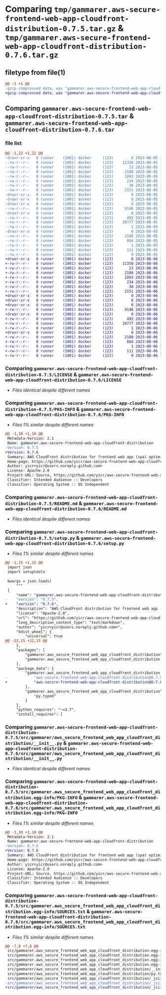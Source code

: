 # Comparing `tmp/gammarer.aws-secure-frontend-web-app-cloudfront-distribution-0.7.5.tar.gz` & `tmp/gammarer.aws-secure-frontend-web-app-cloudfront-distribution-0.7.6.tar.gz`

## filetype from file(1)

```diff
@@ -1 +1 @@
-gzip compressed data, was "gammarer.aws-secure-frontend-web-app-cloudfront-distribution-0.7.5.tar", last modified: Sat Aug  5 18:26:58 2023, max compression
+gzip compressed data, was "gammarer.aws-secure-frontend-web-app-cloudfront-distribution-0.7.6.tar", last modified: Sun Aug  6 18:26:16 2023, max compression
```

## Comparing `gammarer.aws-secure-frontend-web-app-cloudfront-distribution-0.7.5.tar` & `gammarer.aws-secure-frontend-web-app-cloudfront-distribution-0.7.6.tar`

### file list

```diff
@@ -1,22 +1,22 @@
-drwxr-xr-x   0 runner    (1001) docker     (123)        0 2023-08-05 18:26:58.507140 gammarer.aws-secure-frontend-web-app-cloudfront-distribution-0.7.5/
--rw-r--r--   0 runner    (1001) docker     (123)    11358 2023-08-05 18:26:41.000000 gammarer.aws-secure-frontend-web-app-cloudfront-distribution-0.7.5/LICENSE
--rw-r--r--   0 runner    (1001) docker     (123)       23 2023-08-05 18:26:41.000000 gammarer.aws-secure-frontend-web-app-cloudfront-distribution-0.7.5/MANIFEST.in
--rw-r--r--   0 runner    (1001) docker     (123)     2180 2023-08-05 18:26:58.507140 gammarer.aws-secure-frontend-web-app-cloudfront-distribution-0.7.5/PKG-INFO
--rw-r--r--   0 runner    (1001) docker     (123)     1093 2023-08-05 18:26:41.000000 gammarer.aws-secure-frontend-web-app-cloudfront-distribution-0.7.5/README.md
--rw-r--r--   0 runner    (1001) docker     (123)      234 2023-08-05 18:26:41.000000 gammarer.aws-secure-frontend-web-app-cloudfront-distribution-0.7.5/pyproject.toml
--rw-r--r--   0 runner    (1001) docker     (123)       38 2023-08-05 18:26:58.507140 gammarer.aws-secure-frontend-web-app-cloudfront-distribution-0.7.5/setup.cfg
--rw-r--r--   0 runner    (1001) docker     (123)     2151 2023-08-05 18:26:41.000000 gammarer.aws-secure-frontend-web-app-cloudfront-distribution-0.7.5/setup.py
-drwxr-xr-x   0 runner    (1001) docker     (123)        0 2023-08-05 18:26:58.503140 gammarer.aws-secure-frontend-web-app-cloudfront-distribution-0.7.5/src/
-drwxr-xr-x   0 runner    (1001) docker     (123)        0 2023-08-05 18:26:58.503140 gammarer.aws-secure-frontend-web-app-cloudfront-distribution-0.7.5/src/gammarer/
-drwxr-xr-x   0 runner    (1001) docker     (123)        0 2023-08-05 18:26:58.507140 gammarer.aws-secure-frontend-web-app-cloudfront-distribution-0.7.5/src/gammarer/aws_secure_frontend_web_app_cloudfront_distribution/
--rw-r--r--   0 runner    (1001) docker     (123)     9146 2023-08-05 18:26:41.000000 gammarer.aws-secure-frontend-web-app-cloudfront-distribution-0.7.5/src/gammarer/aws_secure_frontend_web_app_cloudfront_distribution/__init__.py
-drwxr-xr-x   0 runner    (1001) docker     (123)        0 2023-08-05 18:26:58.507140 gammarer.aws-secure-frontend-web-app-cloudfront-distribution-0.7.5/src/gammarer/aws_secure_frontend_web_app_cloudfront_distribution/_jsii/
--rw-r--r--   0 runner    (1001) docker     (123)      492 2023-08-05 18:26:41.000000 gammarer.aws-secure-frontend-web-app-cloudfront-distribution-0.7.5/src/gammarer/aws_secure_frontend_web_app_cloudfront_distribution/_jsii/__init__.py
--rw-r--r--   0 runner    (1001) docker     (123)    20777 2023-08-05 18:26:41.000000 gammarer.aws-secure-frontend-web-app-cloudfront-distribution-0.7.5/src/gammarer/aws_secure_frontend_web_app_cloudfront_distribution/_jsii/aws-secure-frontend-web-app-cloudfront-distribution@0.7.5.jsii.tgz
--rw-r--r--   0 runner    (1001) docker     (123)        1 2023-08-05 18:26:41.000000 gammarer.aws-secure-frontend-web-app-cloudfront-distribution-0.7.5/src/gammarer/aws_secure_frontend_web_app_cloudfront_distribution/py.typed
-drwxr-xr-x   0 runner    (1001) docker     (123)        0 2023-08-05 18:26:58.507140 gammarer.aws-secure-frontend-web-app-cloudfront-distribution-0.7.5/src/gammarer.aws_secure_frontend_web_app_cloudfront_distribution.egg-info/
--rw-r--r--   0 runner    (1001) docker     (123)     2180 2023-08-05 18:26:58.000000 gammarer.aws-secure-frontend-web-app-cloudfront-distribution-0.7.5/src/gammarer.aws_secure_frontend_web_app_cloudfront_distribution.egg-info/PKG-INFO
--rw-r--r--   0 runner    (1001) docker     (123)      864 2023-08-05 18:26:58.000000 gammarer.aws-secure-frontend-web-app-cloudfront-distribution-0.7.5/src/gammarer.aws_secure_frontend_web_app_cloudfront_distribution.egg-info/SOURCES.txt
--rw-r--r--   0 runner    (1001) docker     (123)        1 2023-08-05 18:26:58.000000 gammarer.aws-secure-frontend-web-app-cloudfront-distribution-0.7.5/src/gammarer.aws_secure_frontend_web_app_cloudfront_distribution.egg-info/dependency_links.txt
--rw-r--r--   0 runner    (1001) docker     (123)      111 2023-08-05 18:26:58.000000 gammarer.aws-secure-frontend-web-app-cloudfront-distribution-0.7.5/src/gammarer.aws_secure_frontend_web_app_cloudfront_distribution.egg-info/requires.txt
--rw-r--r--   0 runner    (1001) docker     (123)        9 2023-08-05 18:26:58.000000 gammarer.aws-secure-frontend-web-app-cloudfront-distribution-0.7.5/src/gammarer.aws_secure_frontend_web_app_cloudfront_distribution.egg-info/top_level.txt
+drwxr-xr-x   0 runner    (1001) docker     (123)        0 2023-08-06 18:26:16.174967 gammarer.aws-secure-frontend-web-app-cloudfront-distribution-0.7.6/
+-rw-r--r--   0 runner    (1001) docker     (123)    11358 2023-08-06 18:26:02.000000 gammarer.aws-secure-frontend-web-app-cloudfront-distribution-0.7.6/LICENSE
+-rw-r--r--   0 runner    (1001) docker     (123)       23 2023-08-06 18:26:02.000000 gammarer.aws-secure-frontend-web-app-cloudfront-distribution-0.7.6/MANIFEST.in
+-rw-r--r--   0 runner    (1001) docker     (123)     2180 2023-08-06 18:26:16.174967 gammarer.aws-secure-frontend-web-app-cloudfront-distribution-0.7.6/PKG-INFO
+-rw-r--r--   0 runner    (1001) docker     (123)     1093 2023-08-06 18:26:02.000000 gammarer.aws-secure-frontend-web-app-cloudfront-distribution-0.7.6/README.md
+-rw-r--r--   0 runner    (1001) docker     (123)      234 2023-08-06 18:26:02.000000 gammarer.aws-secure-frontend-web-app-cloudfront-distribution-0.7.6/pyproject.toml
+-rw-r--r--   0 runner    (1001) docker     (123)       38 2023-08-06 18:26:16.174967 gammarer.aws-secure-frontend-web-app-cloudfront-distribution-0.7.6/setup.cfg
+-rw-r--r--   0 runner    (1001) docker     (123)     2151 2023-08-06 18:26:02.000000 gammarer.aws-secure-frontend-web-app-cloudfront-distribution-0.7.6/setup.py
+drwxr-xr-x   0 runner    (1001) docker     (123)        0 2023-08-06 18:26:16.174967 gammarer.aws-secure-frontend-web-app-cloudfront-distribution-0.7.6/src/
+drwxr-xr-x   0 runner    (1001) docker     (123)        0 2023-08-06 18:26:16.174967 gammarer.aws-secure-frontend-web-app-cloudfront-distribution-0.7.6/src/gammarer/
+drwxr-xr-x   0 runner    (1001) docker     (123)        0 2023-08-06 18:26:16.174967 gammarer.aws-secure-frontend-web-app-cloudfront-distribution-0.7.6/src/gammarer/aws_secure_frontend_web_app_cloudfront_distribution/
+-rw-r--r--   0 runner    (1001) docker     (123)     9146 2023-08-06 18:26:02.000000 gammarer.aws-secure-frontend-web-app-cloudfront-distribution-0.7.6/src/gammarer/aws_secure_frontend_web_app_cloudfront_distribution/__init__.py
+drwxr-xr-x   0 runner    (1001) docker     (123)        0 2023-08-06 18:26:16.174967 gammarer.aws-secure-frontend-web-app-cloudfront-distribution-0.7.6/src/gammarer/aws_secure_frontend_web_app_cloudfront_distribution/_jsii/
+-rw-r--r--   0 runner    (1001) docker     (123)      492 2023-08-06 18:26:02.000000 gammarer.aws-secure-frontend-web-app-cloudfront-distribution-0.7.6/src/gammarer/aws_secure_frontend_web_app_cloudfront_distribution/_jsii/__init__.py
+-rw-r--r--   0 runner    (1001) docker     (123)    20777 2023-08-06 18:26:02.000000 gammarer.aws-secure-frontend-web-app-cloudfront-distribution-0.7.6/src/gammarer/aws_secure_frontend_web_app_cloudfront_distribution/_jsii/aws-secure-frontend-web-app-cloudfront-distribution@0.7.6.jsii.tgz
+-rw-r--r--   0 runner    (1001) docker     (123)        1 2023-08-06 18:26:02.000000 gammarer.aws-secure-frontend-web-app-cloudfront-distribution-0.7.6/src/gammarer/aws_secure_frontend_web_app_cloudfront_distribution/py.typed
+drwxr-xr-x   0 runner    (1001) docker     (123)        0 2023-08-06 18:26:16.174967 gammarer.aws-secure-frontend-web-app-cloudfront-distribution-0.7.6/src/gammarer.aws_secure_frontend_web_app_cloudfront_distribution.egg-info/
+-rw-r--r--   0 runner    (1001) docker     (123)     2180 2023-08-06 18:26:16.000000 gammarer.aws-secure-frontend-web-app-cloudfront-distribution-0.7.6/src/gammarer.aws_secure_frontend_web_app_cloudfront_distribution.egg-info/PKG-INFO
+-rw-r--r--   0 runner    (1001) docker     (123)      864 2023-08-06 18:26:16.000000 gammarer.aws-secure-frontend-web-app-cloudfront-distribution-0.7.6/src/gammarer.aws_secure_frontend_web_app_cloudfront_distribution.egg-info/SOURCES.txt
+-rw-r--r--   0 runner    (1001) docker     (123)        1 2023-08-06 18:26:16.000000 gammarer.aws-secure-frontend-web-app-cloudfront-distribution-0.7.6/src/gammarer.aws_secure_frontend_web_app_cloudfront_distribution.egg-info/dependency_links.txt
+-rw-r--r--   0 runner    (1001) docker     (123)      111 2023-08-06 18:26:16.000000 gammarer.aws-secure-frontend-web-app-cloudfront-distribution-0.7.6/src/gammarer.aws_secure_frontend_web_app_cloudfront_distribution.egg-info/requires.txt
+-rw-r--r--   0 runner    (1001) docker     (123)        9 2023-08-06 18:26:16.000000 gammarer.aws-secure-frontend-web-app-cloudfront-distribution-0.7.6/src/gammarer.aws_secure_frontend_web_app_cloudfront_distribution.egg-info/top_level.txt
```

### Comparing `gammarer.aws-secure-frontend-web-app-cloudfront-distribution-0.7.5/LICENSE` & `gammarer.aws-secure-frontend-web-app-cloudfront-distribution-0.7.6/LICENSE`

 * *Files identical despite different names*

### Comparing `gammarer.aws-secure-frontend-web-app-cloudfront-distribution-0.7.5/PKG-INFO` & `gammarer.aws-secure-frontend-web-app-cloudfront-distribution-0.7.6/PKG-INFO`

 * *Files 1% similar despite different names*

```diff
@@ -1,10 +1,10 @@
 Metadata-Version: 2.1
 Name: gammarer.aws-secure-frontend-web-app-cloudfront-distribution
-Version: 0.7.5
+Version: 0.7.6
 Summary: AWS CloudFront distribution for frontend web app (spa) optimized.
 Home-page: https://github.com/yicr/aws-secure-frontend-web-app-cloudfront-distribution.git
 Author: yicr<yicr@users.noreply.github.com>
 License: Apache-2.0
 Project-URL: Source, https://github.com/yicr/aws-secure-frontend-web-app-cloudfront-distribution.git
 Classifier: Intended Audience :: Developers
 Classifier: Operating System :: OS Independent
```

### Comparing `gammarer.aws-secure-frontend-web-app-cloudfront-distribution-0.7.5/README.md` & `gammarer.aws-secure-frontend-web-app-cloudfront-distribution-0.7.6/README.md`

 * *Files identical despite different names*

### Comparing `gammarer.aws-secure-frontend-web-app-cloudfront-distribution-0.7.5/setup.py` & `gammarer.aws-secure-frontend-web-app-cloudfront-distribution-0.7.6/setup.py`

 * *Files 1% similar despite different names*

```diff
@@ -1,15 +1,15 @@
 import json
 import setuptools
 
 kwargs = json.loads(
     """
 {
     "name": "gammarer.aws-secure-frontend-web-app-cloudfront-distribution",
-    "version": "0.7.5",
+    "version": "0.7.6",
     "description": "AWS CloudFront distribution for frontend web app (spa) optimized.",
     "license": "Apache-2.0",
     "url": "https://github.com/yicr/aws-secure-frontend-web-app-cloudfront-distribution.git",
     "long_description_content_type": "text/markdown",
     "author": "yicr<yicr@users.noreply.github.com>",
     "bdist_wheel": {
         "universal": true
@@ -22,15 +22,15 @@
     },
     "packages": [
         "gammarer.aws_secure_frontend_web_app_cloudfront_distribution",
         "gammarer.aws_secure_frontend_web_app_cloudfront_distribution._jsii"
     ],
     "package_data": {
         "gammarer.aws_secure_frontend_web_app_cloudfront_distribution._jsii": [
-            "aws-secure-frontend-web-app-cloudfront-distribution@0.7.5.jsii.tgz"
+            "aws-secure-frontend-web-app-cloudfront-distribution@0.7.6.jsii.tgz"
         ],
         "gammarer.aws_secure_frontend_web_app_cloudfront_distribution": [
             "py.typed"
         ]
     },
     "python_requires": "~=3.7",
     "install_requires": [
```

### Comparing `gammarer.aws-secure-frontend-web-app-cloudfront-distribution-0.7.5/src/gammarer/aws_secure_frontend_web_app_cloudfront_distribution/__init__.py` & `gammarer.aws-secure-frontend-web-app-cloudfront-distribution-0.7.6/src/gammarer/aws_secure_frontend_web_app_cloudfront_distribution/__init__.py`

 * *Files identical despite different names*

### Comparing `gammarer.aws-secure-frontend-web-app-cloudfront-distribution-0.7.5/src/gammarer.aws_secure_frontend_web_app_cloudfront_distribution.egg-info/PKG-INFO` & `gammarer.aws-secure-frontend-web-app-cloudfront-distribution-0.7.6/src/gammarer.aws_secure_frontend_web_app_cloudfront_distribution.egg-info/PKG-INFO`

 * *Files 1% similar despite different names*

```diff
@@ -1,10 +1,10 @@
 Metadata-Version: 2.1
 Name: gammarer.aws-secure-frontend-web-app-cloudfront-distribution
-Version: 0.7.5
+Version: 0.7.6
 Summary: AWS CloudFront distribution for frontend web app (spa) optimized.
 Home-page: https://github.com/yicr/aws-secure-frontend-web-app-cloudfront-distribution.git
 Author: yicr<yicr@users.noreply.github.com>
 License: Apache-2.0
 Project-URL: Source, https://github.com/yicr/aws-secure-frontend-web-app-cloudfront-distribution.git
 Classifier: Intended Audience :: Developers
 Classifier: Operating System :: OS Independent
```

### Comparing `gammarer.aws-secure-frontend-web-app-cloudfront-distribution-0.7.5/src/gammarer.aws_secure_frontend_web_app_cloudfront_distribution.egg-info/SOURCES.txt` & `gammarer.aws-secure-frontend-web-app-cloudfront-distribution-0.7.6/src/gammarer.aws_secure_frontend_web_app_cloudfront_distribution.egg-info/SOURCES.txt`

 * *Files 1% similar despite different names*

```diff
@@ -7,8 +7,8 @@
 src/gammarer.aws_secure_frontend_web_app_cloudfront_distribution.egg-info/SOURCES.txt
 src/gammarer.aws_secure_frontend_web_app_cloudfront_distribution.egg-info/dependency_links.txt
 src/gammarer.aws_secure_frontend_web_app_cloudfront_distribution.egg-info/requires.txt
 src/gammarer.aws_secure_frontend_web_app_cloudfront_distribution.egg-info/top_level.txt
 src/gammarer/aws_secure_frontend_web_app_cloudfront_distribution/__init__.py
 src/gammarer/aws_secure_frontend_web_app_cloudfront_distribution/py.typed
 src/gammarer/aws_secure_frontend_web_app_cloudfront_distribution/_jsii/__init__.py
-src/gammarer/aws_secure_frontend_web_app_cloudfront_distribution/_jsii/aws-secure-frontend-web-app-cloudfront-distribution@0.7.5.jsii.tgz
+src/gammarer/aws_secure_frontend_web_app_cloudfront_distribution/_jsii/aws-secure-frontend-web-app-cloudfront-distribution@0.7.6.jsii.tgz
```

